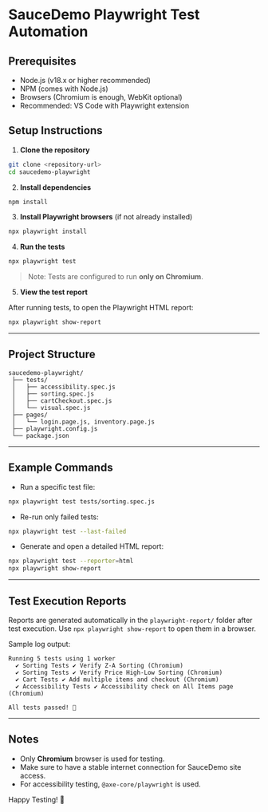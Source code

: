 # SauceDemo Playwright Test Automation

## Prerequisites

- Node.js (v18.x or higher recommended)
- NPM (comes with Node.js)
- Browsers (Chromium is enough, WebKit optional)
- Recommended: VS Code with Playwright extension

## Setup Instructions

1. **Clone the repository**

```bash
git clone <repository-url>
cd saucedemo-playwright
```

2. **Install dependencies**

```bash
npm install
```

3. **Install Playwright browsers** (if not already installed)

```bash
npx playwright install
```

4. **Run the tests**

```bash
npx playwright test
```

> Note: Tests are configured to run **only on Chromium**.

5. **View the test report**

After running tests, to open the Playwright HTML report:

```bash
npx playwright show-report
```

---

## Project Structure

```
saucedemo-playwright/
 ├── tests/
 │   ├── accessibility.spec.js
 │   ├── sorting.spec.js
 │   ├── cartCheckout.spec.js
 │   └── visual.spec.js
 ├── pages/
 │   └── login.page.js, inventory.page.js
 ├── playwright.config.js
 └── package.json
```

---

## Example Commands

- Run a specific test file:

```bash
npx playwright test tests/sorting.spec.js
```

- Re-run only failed tests:

```bash
npx playwright test --last-failed
```

- Generate and open a detailed HTML report:

```bash
npx playwright test --reporter=html
npx playwright show-report
```

---

## Test Execution Reports

Reports are generated automatically in the `playwright-report/` folder after test execution. Use `npx playwright show-report` to open them in a browser.

Sample log output:

```
Running 5 tests using 1 worker
  ✔ Sorting Tests ✔ Verify Z-A Sorting (Chromium)
  ✔ Sorting Tests ✔ Verify Price High-Low Sorting (Chromium)
  ✔ Cart Tests ✔ Add multiple items and checkout (Chromium)
  ✔ Accessibility Tests ✔ Accessibility check on All Items page (Chromium)

All tests passed! 🎉
```

---

## Notes

- Only **Chromium** browser is used for testing.
- Make sure to have a stable internet connection for SauceDemo site access.
- For accessibility testing, `@axe-core/playwright` is used.

Happy Testing! 🚀

